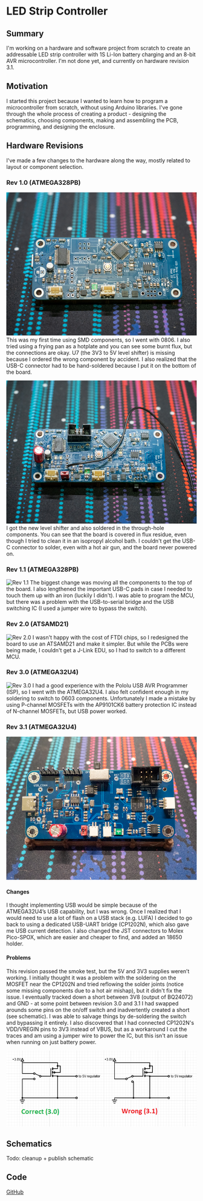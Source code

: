 # LED Strip Controller
## Summary
I'm working on a hardware and software project from scratch to create an addressable LED strip controller with 1S Li-Ion battery charging and an 8-bit AVR microcontroller. I'm not done yet, and currently on hardware revision 3.1.

## Motivation
I started this project because I wanted to learn how to program a microcontroller from scratch, without using Arduino libraries. I've gone through the whole process of creating a product - designing the schematics, choosing components, making and assembling the PCB, programming, and designing the enclosure.

## Hardware Revisions
I've made a few changes to the hardware along the way, mostly related to layout or component selection.

### Rev 1.0 (ATMEGA328PB)
![Rev 1.0 (first attempt)](./images/rev10.jpg)
This was my first time using SMD components, so I went with 0806. I also tried using a frying pan as a hotplate and you can see some burnt flux, but the connections are okay. U7 (the 3V3 to 5V level shifter) is missing because I ordered the wrong component by accident. I also realized that the USB-C connector had to be hand-soldered because I put it on the bottom of the board.

![Rev 1.0 (second attempt)](./images/rev10_1.jpg)
I got the new level shifter and also soldered in the through-hole components. You can see that the board is covered in flux residue, even though I tried to clean it in an isopropyl alcohol bath. I couldn't get the USB-C connector to solder, even with a hot air gun, and the board never powered on.

### Rev 1.1 (ATMEGA328PB)
![Rev 1.1](./images/rev11.jpg)
The biggest change was moving all the components to the top of the board. I also lengthened the important USB-C pads in case I needed to touch them up with an iron (luckily I didn't). I was able to program the MCU, but there was a problem with the USB-to-serial bridge and the USB switching IC (I used a jumper wire to bypass the switch).

### Rev 2.0 (ATSAMD21)
![Rev 2.0](./images/rev20.jpg)
I wasn't happy with the cost of FTDI chips, so I redesigned the board to use an ATSAMD21 and make it simpler. But while the PCBs were being made, I couldn't get a J-Link EDU, so I had to switch to a different MCU.

### Rev 3.0 (ATMEGA32U4)
![Rev 3.0](./images/rev30.jpg)
I had a good experience with the Pololu USB AVR Programmer (ISP), so I went with the ATMEGA32U4. I also felt confident enough in my soldering to switch to 0603 components. Unfortunately I made a mistake by using P-channel MOSFETs with the AP9101CK6 battery protection IC instead of N-channel MOSFETs, but USB power worked.

### Rev 3.1 (ATMEGA32U4)
![Rev 3.1](./images/rev31_1.jpg)

#### Changes
I thought implementing USB would be simple because of the ATMEGA32U4’s USB capability, but I was wrong. Once I realized that I would need to use a lot of flash on a USB stack (e.g. LUFA) I decided to go back to using a dedicated USB-UART bridge (CP1202N), which also gave me USB current detection.
I also changed the JST connectors to Molex Pico-SPOX, which are easier and cheaper to find, and added an 18650 holder.

#### Problems
This revision passed the smoke test, but the 5V and 3V3 supplies weren’t working.
I initially thought it was a problem with the soldering on the MOSFET near the CP1202N and tried reflowing the solder joints  (notice some missing components due to a hot air mishap), but it didn't fix the issue.
I eventually tracked down a short between 3V8 (output of BQ24072) and GND - at some point between revision 3.0 and 3.1 I had swapped arounds some pins on the on/off switch and inadvertently created a short (see schematic). I was able to salvage things by de-soldering the switch and bypassing it entirely.
I also discovered that I had connected CP1202N's VDD/VREGIN pins to 3V3 instead of VBUS, but as a workaround I cut the traces and am using a jumper wire to power the IC, but this isn't an issue when running on just battery power.

![Rev 3.1 (schematic mistake)](./images/rev31_2.png)

## Schematics
Todo: cleanup + publish schematic

## Code
[GitHub](https://github.com/texruska/led_strip_controller)
